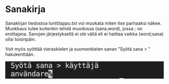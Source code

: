 # Sanakirja

Sanakirjan tiedostoa lunttilappu.txt voi muokata miten itse parhaaksi näkee.
Muokkaus tulee kuitenkin tehdä muodossa (sana;word), jossa ; on erottajana.
Sanojen järjestyksellä ei ole väliä eli ei haittaa vaikka (word;sana) olisi toisinpäin.

Voit myös syöttää vieraskielen ja suomenkielen sanan "Syötä sana > " hakukenttään.

![plot](ScreenShot.png)

